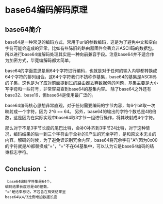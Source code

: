 # base64编码解码原理
## base64简介
base64是一种常见的编码方式，常用于url的参数编码，这是为了避免中文和空白字符可能会造成的异常。比如有些陈旧的路由器固件会丢弃非ASCII码的数据包。所以进行base64编解码处理其实是一种向前兼容手段。注意base64并不适合作为加密方式，毕竟编解码都太简单。  

base64的字面意思是用64个字符进行编码，也就是对于任何的输入内容都转换成64个字符的排列组合。这64个字符我们不妨称作基集，base64的基集是ASCII码的子集，这也是为了应对前面提到过的路由器丢弃数据包的问题，基集主要是大小写字母和一些符号，非常容易查到base64的基集内容。 除了base64之外还有base32、base16，但base64是使用最广泛的。  

base64编码核心思想非常直观，对于任何需要编码的字节内容，每6个bit取一次映射成一个字符，因为 2^6 == 64。
另外，base64的输出的字符个数总是4的倍数，这是因为在实际实现中base64取3字节一组进行操作，将其映射成4个字符。  
  
那么对于不足3字节长度的尾巴比特，会补0补齐到3字节24比特，对于这种情况，编码结果的后一到三个字符由于全补的0产生的冗余字符，是和原文本无关的内容。解码的时候，为了避免误识别冗余内容，base64将冗余字符"A"(因为0x00的字符就是A)都替换成"="，"="不在64基集中，可以认为它是base64编码的结束标志字符。  
  

## Conclusion ：
     base64编码字符集是64个，
    编码结果长度总是4的倍数，
    "="是结束标记，不包含在有效结果里
    base64以4/3比例增加数据长度 